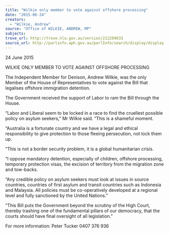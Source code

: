 ```yaml
---
title: "Wilkie only member to vote against offshore processing"
date: "2015-06-24"
creators:
  - "Wilkie, Andrew"
source: "Office of WILKIE, ANDREW, MP"
subjects:
trove_url: http://trove.nla.gov.au/version/212289633
source_url: http://parlinfo.aph.gov.au/parlInfo/search/display/display.w3p;query=Id%3A%22media/pressrel/3913840%22
---
```


 

 24 June 2015   

 

 WILKIE ONLY MEMBER TO VOTE AGAINST OFFSHORE PROCESSING   

 

 

 The Independent Member for Denison, Andrew Wilkie, was the only Member of the House  of Representatives to vote against the Bill that legalises offshore immigration detention.   

 The Government received the support of Labor to ram the Bill through the House.   

 “Labor and Liberal seem to be locked in a race to find the cruellest possible policy on asylum  seekers,” Mr Wilkie said. “This is a shameful moment.   

 “Australia is a fortunate country and we have a legal and ethical responsibility to give  protection to those fleeing persecution, not lock them up.   

 “This is not a border security problem, it is a global humanitarian crisis.   

 “I oppose mandatory detention, especially of children, offshore processing, temporary  protection visas, the excision of territory from the migration zone and tow-backs.   

 “Any credible policy on asylum seekers must look at issues in source countries, countries of  first asylum and transit countries such as Indonesia and Malaysia. All policies must be co-operatively developed at a regional level and fully sanctioned by the United Nations.”   

 “This Bill puts the Government beyond the scrutiny of the High Court, thereby trashing one  of the fundamental pillars of our democracy, that the courts should have final oversight of  all legislation.”   

 For more information: Peter Tucker 0407 376 936   


